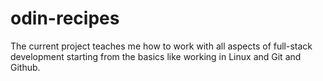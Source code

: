 # odin-recipes
The current project teaches me how to work with all aspects of full-stack development starting from the basics like working in Linux and Git and Github.